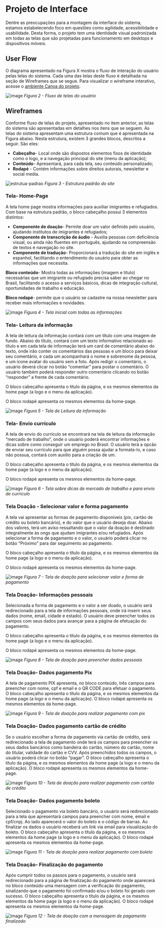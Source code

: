 
# Projeto de Interface

Dentre as preocupações para a montagem da interface do sistema, estamos estabelecendo foco em questões como agilidade, acessibilidade e usabilidade. Desta forma, o projeto tem uma identidade visual padronizada em todas as telas que são projetadas para funcionamento em desktops e dispositivos móveis.


## User Flow
O diagrama apresentado na Figura X mostra o fluxo de interação do usuário pelas telas do sistema. Cada uma das telas deste fluxo é detalhada na seção de Wireframes que se segue. Para visualizar o wireframe interativo, acesse o [ambiente Canva do projeto](https://www.canva.com/design/DAFfUhRQzJM/slz_UaO9ao0CTZFsXiB_Bg/edit?analyticsCorrelationId=982b0837-b935-4070-9337-4f9de4c075ed).

![image](https://user-images.githubusercontent.com/93337008/233128411-b3516e53-1816-4dcc-b16a-acfc6b8f1833.png)
*Figura 2 - Fluxo de telas do usuário*


## Wireframes
Conforme fluxo de telas do projeto, apresentado no item anterior, as telas do sistema são apresentadas em detalhes nos itens que se seguem. As telas do sistema apresentam uma estrutura comum que é apresentada na Figura abaixo. Nesta estrutura, existem 3 grandes blocos, descritos a seguir. São eles:

- **Cabeçalho**- Local onde são dispostos elementos fixos de identidade como o logo, e a navegação principal do site (menu da aplicação); 
- **Conteúdo**-  Apresentará, para cada tela, seu conteúdo personalizado;
- **Rodapé** -  Contém informações sobre direitos autorais, newsletter e social media.

![estrutua-padrao](https://user-images.githubusercontent.com/93337008/232315869-01305876-2750-4d61-9b16-63a0b154256b.PNG)
*Figura 3 - Estrutura padrão do site*

### Tela- Home-Page
A tela home page mostra informações para auxiliar imigrantes e refugiados.
Com base na estrutura padrão, o bloco cabeçalho possui 3 elementos distintos:
- **Componente de doação**- Permite doar um valor definido pelo usuário, ajudando institutos de imigrantes e refugiados;
- **Componente de transcrição de áudio** - Auxilia pessoas com deficiência visual, ou ainda não fluentes em português, ajudando na compreensão de textos e navegação no site.
- **Componente de tradução**- Proporcionará a tradução do site em inglês e espanhol, facilitando o entendimento do usuário para obter as informações que necessita.

**Bloco conteúdo**- Mostra todas as informações (imagem e título) necessárias que um imigrante ou refugiado precisa saber ao chegar no Brasil, facilitando o acesso a serviços básicos, dicas de integração cultural, oportunidades de trabalho e educação.

**Bloco rodapé**- permite que o usuário se cadastre na nossa newsletter para receber mais informações e novidades.

![image](https://user-images.githubusercontent.com/93337008/232316113-1e9db7f4-17ef-4202-ac0c-9b87dbc94639.png)
*Figura 4 - Tela inicial com todas as informações*


### Tela- Leitura da informação
A tela de leitura da informação contará com um título com uma imagem de fundo. 
Abaixo do título, contará com um texto informativo relacionado ao título e em cada tela de informação terá um card de comentário abaixo do texto, onde irão conter os comentários das pessoas e um bloco para deixar seu comentário, e cada um acompanhará o nome e sobrenome da pessoa, e  um ícone avatar do usuário sem a foto. Após redigir o comentário, o usuário deverá clicar no botão “comentar” para postar o comentário. O usuário também poderá responder outro comentário clicando no botão “responder” a frente de cada comentário.

O bloco cabeçalho apresenta o título da página, e os mesmos elementos da home page (a logo e o menu da aplicação).

O bloco rodapé apresenta os mesmos elementos da home-page.

![image](https://user-images.githubusercontent.com/93337008/232530638-a7a08afc-4bb7-4cc1-970c-b353c5f5040b.png)
*Figura 5 - Tela de Leitura da informação*

### Tela- Envio currículo
A tela de envio do currículo se encontrará na tela de leitura da informação “mercado de trabalho”, onde o usuário poderá encontrar informações e dicas sobre como conseguir um emprego no Brasil. O usuário terá a opcão de enviar seu currículo para que alguém possa ajudar a formata-lo, e caso não possua, contará com auxílio para a criação de um.

O bloco cabeçalho apresenta o título da página, e os mesmos elementos da home page (a logo e o menu da aplicação). 

O bloco rodapé apresenta os mesmos elementos da home-page.

![image](https://user-images.githubusercontent.com/93337008/232571825-c12871e3-becc-46c1-9057-7fe721900e32.png)
*Figura 6 - Tela sobre dicas de mercado de trabalho e para envio de currículo*

### Tela Doação - Selecionar valor e forma pagamento
A tela vai apresentar as formas de pagamento disponíveis (pix, cartão de crédito ou boleto bancário), e do valor que o usuário deseja doar.
Abaixo dos valores, terá um aviso ressaltando que o valor da doação é destinado integralmente às ongs que ajudam imigrantes e/ou refugiados.
Após selecionar a forma de pagamento e o valor, o usuário poderá clicar no botão “Próximo” para dar seguimento ao pagamento.

O bloco cabeçalho apresenta o título da página, e os mesmos elementos da home page (a logo e o menu da aplicação). 

O bloco rodapé apresenta os mesmos elementos da home-page.

![image](https://user-images.githubusercontent.com/93337008/232597269-29221400-4197-4888-9584-fe62663cde9f.png)
*Figura 7 - Tela de doação para selecionar valor e forma de pagamento*

### Tela Doação- Informações pessoais
Selecionada a forma de pagamento e o valor a ser doado, o usuário será redirecionado para a tela de informações pessoais, onde irá inserir seus dados (nome, email, cidade e estado). O usuário deve preencher todos os campos com seus dados para avançar para a página de efetuação do pagamento.

O bloco cabeçalho apresenta o título da página, e os mesmos elementos da home page (a logo e o menu da aplicação). 

O bloco rodapé apresenta os mesmos elementos da home-page.

![image](https://user-images.githubusercontent.com/93337008/232890016-0aefb4e7-a73d-4a3f-a6c2-0e8f72be3a5e.png)
*Figura 8 - Tela de doação para preencher dados pessoais*

### Tela Doação- Dados pagamento Pix
A tela de pagamento PIX apresenta, no bloco conteúdo, três campos para preencher com nome, cpf e email e o QR CODE para efetuar o pagamento.
O bloco cabeçalho apresenta o título da página, e os mesmos elementos da home page (a logo e o menu da aplicação). 
O bloco rodapé apresenta os mesmos elementos da home-page.

![image](https://user-images.githubusercontent.com/93337008/233832153-cf93835e-fd20-405e-a364-7e426125f8b7.png)
*Figura 9 - Tela de doação para realizar pagamento com pix*

### Tela Doação- Dados pagamento cartão de crédito
Se o usuário escolher a forma de pagamento via cartão de crédito, será redirecionado a tela de pagamento onde terá os campos para preencher os seus dados bancários como bandeira do cartão, número do cartão, nome do titular, validade do cartão e CVV. Após preenchidos todos os campos, o usuário poderá clicar no botão “pagar”.
O bloco cabeçalho apresenta o título da página, e os mesmos elementos da home page (a logo e o menu da aplicação). 
O bloco rodapé apresenta os mesmos elementos da home-page.

![image](https://user-images.githubusercontent.com/93337008/232533240-98a7a3f3-5dc0-450b-ab59-72a3543b9e66.png)
*Figura 10 - Tela de doação para realizar pagamento com cartão de crédito*

### Tela Doação- Dados pagamento boleto
Selecionado o pagamento via boleto bancário, o usuário será redirecionado para a tela que apresentará campos para preencher com nome, email e cpf/cnpj. Ao lado aparecerá o valor do boleto e o código de barras. Ao finalizar os dados o usuário receberá um link via email para visualização do boleto.
O bloco cabeçalho apresenta o título da página, e os mesmos elementos da home page (a logo e o menu da aplicação). 
O bloco rodapé apresenta os mesmos elementos da home-page.

![image](https://user-images.githubusercontent.com/93337008/232935527-53783552-8b8f-4d64-afd3-39ab2f15b6d3.png)
*Figura 11 - Tela de doação para realizar pagamento com boleto*


### Tela Doação- Finalização do pagamento
Após cumprir todos os passos para o pagamento, o usuário será redirecionado para a página de finalização do pagamento onde aparecerá no bloco conteúdo uma mensagem com a verificação do pagamento, sinalizando que o pagamento foi confirmado e/ou o boleto foi gerado com sucesso.
O bloco cabeçalho apresenta o título da página, e os mesmos elementos da home page (a logo e o menu da aplicação). 
O bloco rodapé apresenta os mesmos elementos da home-page.

![image](https://user-images.githubusercontent.com/93337008/232534155-0614762f-7237-41e9-99be-486ee12f67b6.png)
*Figura 12 - Tela de doação com a mensagem de pagamento finalizado*





